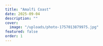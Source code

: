 ```yaml
---
title: "Amalfi Coast"
date: 2025-09-04
description: ""
cover:
  image: "/uploads/photo-1757013879975.jpg"
featured: false
order: 1
---
```


